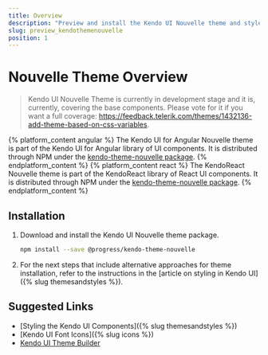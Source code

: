 ```yaml
---
title: Overview
description: "Preview and install the Kendo UI Nouvelle theme and style the Kendo UI components in Angular and React projects."
slug: preview_kendothemenouvelle
position: 1
---
```


# Nouvelle Theme Overview

> Kendo UI Nouvelle Theme is currently in development stage and it is, currently, covering the base components. Please vote for it if you want a full coverage: https://feedback.telerik.com/themes/1432136-add-theme-based-on-css-variables.

{% platform_content angular %}
The Kendo UI for Angular Nouvelle theme is part of the Kendo UI for Angular library of UI components. It is distributed through NPM under the [kendo-theme-nouvelle package](https://www.npmjs.com/package/@progress/kendo-theme-nouvelle).
{% endplatform_content %}
{% platform_content react %}
The KendoReact Nouvelle theme is part of the KendoReact library of React UI components. It is distributed through NPM under the [kendo-theme-nouvelle package](https://www.npmjs.com/package/@progress/kendo-theme-nouvelle).
{% endplatform_content %}

## Installation

1. Download and install the Kendo UI Nouvelle theme package.

    ```sh
    npm install --save @progress/kendo-theme-nouvelle
    ```

1. For the next steps that include alternative approaches for theme installation, refer to the instructions in the [article on styling in Kendo UI]({% slug themesandstyles %}).

## Suggested Links

* [Styling the Kendo UI Components]({% slug themesandstyles %})
* [Kendo UI Font Icons]({% slug icons %})
* [Kendo UI Theme Builder](https://themebuilder.telerik.com/)
